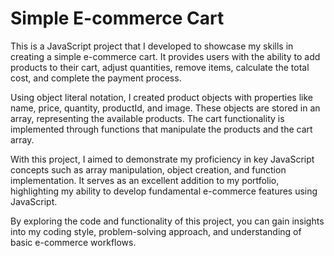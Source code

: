 # Simple E-commerce Cart

This is a JavaScript project that I developed to showcase my skills in creating a simple e-commerce cart. It provides users with the ability to add products to their cart, adjust quantities, remove items, calculate the total cost, and complete the payment process.

Using object literal notation, I created product objects with properties like name, price, quantity, productId, and image. These objects are stored in an array, representing the available products. The cart functionality is implemented through functions that manipulate the products and the cart array.

With this project, I aimed to demonstrate my proficiency in key JavaScript concepts such as array manipulation, object creation, and function implementation. It serves as an excellent addition to my portfolio, highlighting my ability to develop fundamental e-commerce features using JavaScript.

By exploring the code and functionality of this project, you can gain insights into my coding style, problem-solving approach, and understanding of basic e-commerce workflows.
